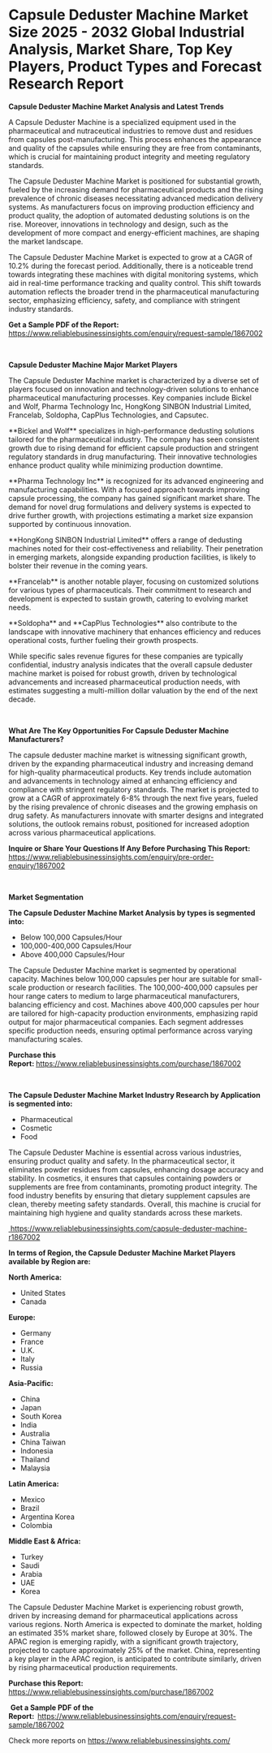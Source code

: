 <p><h1>Capsule Deduster Machine Market Size 2025 - 2032 Global Industrial Analysis, Market Share, Top Key Players, Product Types and Forecast Research Report</h1></p><p><strong>Capsule Deduster Machine Market Analysis and Latest Trends</strong></p>
<p><p>A Capsule Deduster Machine is a specialized equipment used in the pharmaceutical and nutraceutical industries to remove dust and residues from capsules post-manufacturing. This process enhances the appearance and quality of the capsules while ensuring they are free from contaminants, which is crucial for maintaining product integrity and meeting regulatory standards. </p><p>The Capsule Deduster Machine Market is positioned for substantial growth, fueled by the increasing demand for pharmaceutical products and the rising prevalence of chronic diseases necessitating advanced medication delivery systems. As manufacturers focus on improving production efficiency and product quality, the adoption of automated dedusting solutions is on the rise. Moreover, innovations in technology and design, such as the development of more compact and energy-efficient machines, are shaping the market landscape.</p><p>The Capsule Deduster Machine Market is expected to grow at a CAGR of 10.2% during the forecast period. Additionally, there is a noticeable trend towards integrating these machines with digital monitoring systems, which aid in real-time performance tracking and quality control. This shift towards automation reflects the broader trend in the pharmaceutical manufacturing sector, emphasizing efficiency, safety, and compliance with stringent industry standards.</p></p>
<p><strong>Get a Sample PDF of the Report:&nbsp;</strong> <a href="https://www.reliablebusinessinsights.com/enquiry/request-sample/1867002?utm_campaign=2238&utm_medium=2&utm_source=Github&utm_content=ia&utm_term=12042025&utm_id=capsule-deduster-machine">https://www.reliablebusinessinsights.com/enquiry/request-sample/1867002</a></p>
<p>&nbsp;</p>
<p><strong>Capsule Deduster Machine Major Market Players</strong></p>
<p><p>The Capsule Deduster Machine market is characterized by a diverse set of players focused on innovation and technology-driven solutions to enhance pharmaceutical manufacturing processes. Key companies include Bickel and Wolf, Pharma Technology Inc, HongKong SINBON Industrial Limited, Francelab, Soldopha, CapPlus Technologies, and Capsutec.</p><p>**Bickel and Wolf** specializes in high-performance dedusting solutions tailored for the pharmaceutical industry. The company has seen consistent growth due to rising demand for efficient capsule production and stringent regulatory standards in drug manufacturing. Their innovative technologies enhance product quality while minimizing production downtime.</p><p>**Pharma Technology Inc** is recognized for its advanced engineering and manufacturing capabilities. With a focused approach towards improving capsule processing, the company has gained significant market share. The demand for novel drug formulations and delivery systems is expected to drive further growth, with projections estimating a market size expansion supported by continuous innovation.</p><p>**HongKong SINBON Industrial Limited** offers a range of dedusting machines noted for their cost-effectiveness and reliability. Their penetration in emerging markets, alongside expanding production facilities, is likely to bolster their revenue in the coming years.</p><p>**Francelab** is another notable player, focusing on customized solutions for various types of pharmaceuticals. Their commitment to research and development is expected to sustain growth, catering to evolving market needs.</p><p>**Soldopha** and **CapPlus Technologies** also contribute to the landscape with innovative machinery that enhances efficiency and reduces operational costs, further fueling their growth prospects.</p><p>While specific sales revenue figures for these companies are typically confidential, industry analysis indicates that the overall capsule deduster machine market is poised for robust growth, driven by technological advancements and increased pharmaceutical production needs, with estimates suggesting a multi-million dollar valuation by the end of the next decade.</p></p>
<p>&nbsp;</p>
<p><strong>What Are The Key Opportunities For Capsule Deduster Machine Manufacturers?</strong></p>
<p><p>The capsule deduster machine market is witnessing significant growth, driven by the expanding pharmaceutical industry and increasing demand for high-quality pharmaceutical products. Key trends include automation and advancements in technology aimed at enhancing efficiency and compliance with stringent regulatory standards. The market is projected to grow at a CAGR of approximately 6-8% through the next five years, fueled by the rising prevalence of chronic diseases and the growing emphasis on drug safety. As manufacturers innovate with smarter designs and integrated solutions, the outlook remains robust, positioned for increased adoption across various pharmaceutical applications.</p></p>
<p><strong>Inquire or Share Your Questions If Any Before Purchasing This Report:</strong> <a href="https://www.reliablebusinessinsights.com/enquiry/pre-order-enquiry/1867002?utm_campaign=2238&utm_medium=2&utm_source=Github&utm_content=ia&utm_term=12042025&utm_id=capsule-deduster-machine">https://www.reliablebusinessinsights.com/enquiry/pre-order-enquiry/1867002</a></p>
<p>&nbsp;</p>
<p><strong>Market Segmentation</strong></p>
<p><strong>The Capsule Deduster Machine Market Analysis by types is segmented into:</strong></p>
<p><ul><li>Below 100,000 Capsules/Hour</li><li>100,000-400,000 Capsules/Hour</li><li>Above 400,000 Capsules/Hour</li></ul></p>
<p><p>The Capsule Deduster Machine market is segmented by operational capacity. Machines below 100,000 capsules per hour are suitable for small-scale production or research facilities. The 100,000-400,000 capsules per hour range caters to medium to large pharmaceutical manufacturers, balancing efficiency and cost. Machines above 400,000 capsules per hour are tailored for high-capacity production environments, emphasizing rapid output for major pharmaceutical companies. Each segment addresses specific production needs, ensuring optimal performance across varying manufacturing scales.</p></p>
<p><strong>Purchase this Report:&nbsp;</strong><a href="https://www.reliablebusinessinsights.com/purchase/1867002?utm_campaign=2238&utm_medium=2&utm_source=Github&utm_content=ia&utm_term=12042025&utm_id=capsule-deduster-machine">https://www.reliablebusinessinsights.com/purchase/1867002</a></p>
<p>&nbsp;</p>
<p><strong>The Capsule Deduster Machine Market Industry Research by Application is segmented into:</strong></p>
<p><ul><li>Pharmaceutical</li><li>Cosmetic</li><li>Food</li></ul></p>
<p><p>The Capsule Deduster Machine is essential across various industries, ensuring product quality and safety. In the pharmaceutical sector, it eliminates powder residues from capsules, enhancing dosage accuracy and stability. In cosmetics, it ensures that capsules containing powders or supplements are free from contaminants, promoting product integrity. The food industry benefits by ensuring that dietary supplement capsules are clean, thereby meeting safety standards. Overall, this machine is crucial for maintaining high hygiene and quality standards across these markets.</p></p>
<p><a href="https://www.reliablebusinessinsights.com/capsule-deduster-machine-r1867002?utm_campaign=2238&utm_medium=2&utm_source=Github&utm_content=ia&utm_term=12042025&utm_id=capsule-deduster-machine">&nbsp;https://www.reliablebusinessinsights.com/capsule-deduster-machine-r1867002</a></p>
<p><strong>In terms of Region, the Capsule Deduster Machine Market Players available by Region are:</strong></p>
<p>
    <p> <strong> North America: </strong>
        <ul>
            <li>United States</li>
            <li>Canada</li>
        </ul>
        </p> 
    <p> <strong> Europe: </strong>
        <ul>
            <li>Germany</li>
            <li>France</li>
            <li>U.K.</li>
            <li>Italy</li>
            <li>Russia</li>
        </ul>
        </p> 
    <p> <strong> Asia-Pacific: </strong>
        <ul>
            <li>China</li>
            <li>Japan</li>
            <li>South Korea</li>
            <li>India</li>
            <li>Australia</li>
            <li>China Taiwan</li>
            <li>Indonesia</li>
            <li>Thailand</li>
            <li>Malaysia</li>
        </ul>
        </p> 
    <p> <strong> Latin America: </strong>
        <ul>
            <li>Mexico</li>
            <li>Brazil</li>
            <li>Argentina Korea</li>
            <li>Colombia</li>
        </ul>
        </p> 
    <p> <strong> Middle East & Africa: </strong>
        <ul>
            <li>Turkey</li>
            <li>Saudi</li>
            <li>Arabia</li>
            <li>UAE</li>
            <li>Korea</li>
        </ul>
    </p>
    </p>
<p><p>The Capsule Deduster Machine Market is experiencing robust growth, driven by increasing demand for pharmaceutical applications across various regions. North America is expected to dominate the market, holding an estimated 35% market share, followed closely by Europe at 30%. The APAC region is emerging rapidly, with a significant growth trajectory, projected to capture approximately 25% of the market. China, representing a key player in the APAC region, is anticipated to contribute similarly, driven by rising pharmaceutical production requirements.</p></p>
<p><strong>Purchase this Report: </strong><a href="https://www.reliablebusinessinsights.com/purchase/1867002?utm_campaign=2238&utm_medium=2&utm_source=Github&utm_content=ia&utm_term=12042025&utm_id=capsule-deduster-machine">https://www.reliablebusinessinsights.com/purchase/1867002</a></p>
<p>&nbsp;<strong>Get a Sample PDF of the Report:&nbsp;&nbsp;</strong><a href="https://www.reliablebusinessinsights.com/enquiry/request-sample/1867002?utm_campaign=2238&utm_medium=2&utm_source=Github&utm_content=ia&utm_term=12042025&utm_id=capsule-deduster-machine">https://www.reliablebusinessinsights.com/enquiry/request-sample/1867002</a></p>
<p><strong></strong></p>
<p>Check more reports on <a href="https://www.reliablebusinessinsights.com/?utm_campaign=2238&utm_medium=2&utm_source=Github&utm_content=ia&utm_term=12042025&utm_id=capsule-deduster-machine">https://www.reliablebusinessinsights.com/</a></p>